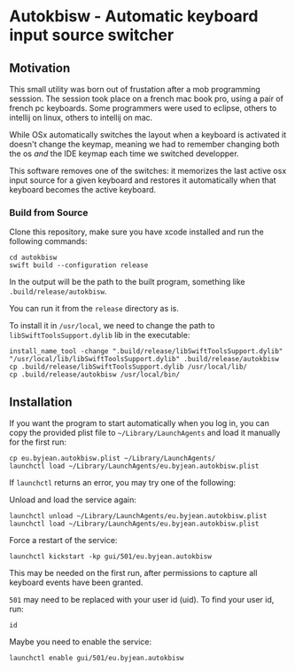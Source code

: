 # Autokbisw - Automatic keyboard input source switcher

## Motivation

This small utility was born out of frustation after a mob programming sesssion.
The session took place on a french mac book pro, using a pair of french pc
keyboards. Some programmers were used to eclipse, others to intellij on linux,
others to intellij on mac. 

While OSx automatically switches the layout when a keyboard is activated it
doesn't change the keymap, meaning we had to remember changing both the os _and_
the IDE keymap each time we switched developper. 

This software removes one of the switches: it memorizes the last active osx
input source for a given keyboard and restores it automatically when that
keyboard becomes the active keyboard. 

### Build from Source

Clone this repository, make sure you have xcode installed and run the following commands:

```
cd autokbisw
swift build --configuration release
```

In the output will be the path to the built program, something like `.build/release/autokbisw`.

You can run it from the `release` directory as is.

To install it in `/usr/local`, we need to change the path to `libSwiftToolsSupport.dylib` lib in the executable:

```
install_name_tool -change ".build/release/libSwiftToolsSupport.dylib" "/usr/local/lib/libSwiftToolsSupport.dylib" .build/release/autokbisw
cp .build/release/libSwiftToolsSupport.dylib /usr/local/lib/
cp .build/release/autokbisw /usr/local/bin/
```

## Installation 

If you want the program to start automatically when you log in,
you can copy the provided plist file to `~/Library/LaunchAgents` and load it
manually for the first run: 
```
cp eu.byjean.autokbisw.plist ~/Library/LaunchAgents/
launchctl load ~/Library/LaunchAgents/eu.byjean.autokbisw.plist
```


If `launchctl` returns an error, you may try one of the following:

Unload and load the service again:
```
launchctl unload ~/Library/LaunchAgents/eu.byjean.autokbisw.plist
launchctl load ~/Library/LaunchAgents/eu.byjean.autokbisw.plist
```

Force a restart of the service:
```
launchctl kickstart -kp gui/501/eu.byjean.autokbisw
```

This may be needed on the first run, after permissions to capture all keyboard events have been granted.

`501` may need to be replaced with your user id (uid). To find your user id, run:
```
id
```

Maybe you need to enable the service:
```
launchctl enable gui/501/eu.byjean.autokbisw
```